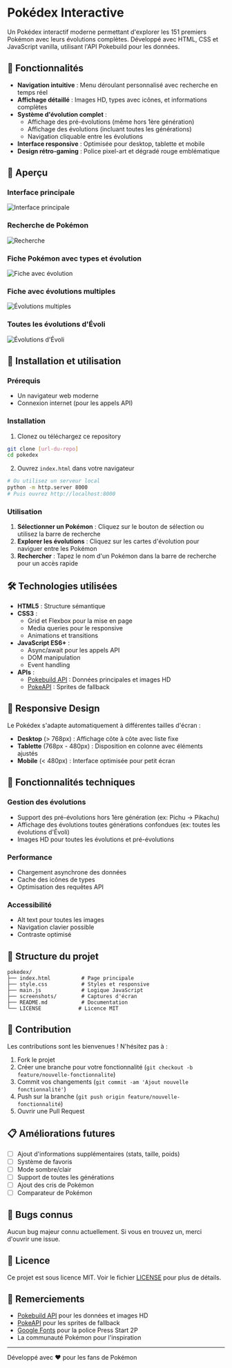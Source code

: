 # Pokédex Interactive

Un Pokédex interactif moderne permettant d'explorer les 151 premiers Pokémon avec leurs évolutions complètes. Développé avec HTML, CSS et JavaScript vanilla, utilisant l'API Pokebuild pour les données.

## 🌟 Fonctionnalités

- **Navigation intuitive** : Menu déroulant personnalisé avec recherche en temps réel
- **Affichage détaillé** : Images HD, types avec icônes, et informations complètes
- **Système d'évolution complet** : 
  - Affichage des pré-évolutions (même hors 1ère génération)
  - Affichage des évolutions (incluant toutes les générations)
  - Navigation cliquable entre les évolutions
- **Interface responsive** : Optimisée pour desktop, tablette et mobile
- **Design rétro-gaming** : Police pixel-art et dégradé rouge emblématique

## 📸 Aperçu

### Interface principale
![Interface principale](screenshots/pokedex%20interface.png)

### Recherche de Pokémon
![Recherche](screenshots/pokedex%20test%20recherche.png)

### Fiche Pokémon avec types et évolution
![Fiche avec évolution](screenshots/pokedex%20fiche%20perso%20avec%20type%20et%20evolution.png)

### Fiche avec évolutions multiples
![Évolutions multiples](screenshots/pokedex%20fiche%20perso%20avec%20type%20evolution%20et%20sous%20evolution.png)

### Toutes les évolutions d'Évoli
![Évolutions d'Évoli](screenshots/pokedex%20inclusion%20de%20toute%20les%20evolutions%20evoli.png)

## 🚀 Installation et utilisation

### Prérequis
- Un navigateur web moderne
- Connexion internet (pour les appels API)

### Installation
1. Clonez ou téléchargez ce repository
```bash
git clone [url-du-repo]
cd pokedex
```

2. Ouvrez `index.html` dans votre navigateur
```bash
# Ou utilisez un serveur local
python -m http.server 8000
# Puis ouvrez http://localhost:8000
```

### Utilisation
1. **Sélectionner un Pokémon** : Cliquez sur le bouton de sélection ou utilisez la barre de recherche
2. **Explorer les évolutions** : Cliquez sur les cartes d'évolution pour naviguer entre les Pokémon
3. **Rechercher** : Tapez le nom d'un Pokémon dans la barre de recherche pour un accès rapide

## 🛠️ Technologies utilisées

- **HTML5** : Structure sémantique
- **CSS3** : 
  - Grid et Flexbox pour la mise en page
  - Media queries pour le responsive
  - Animations et transitions
- **JavaScript ES6+** :
  - Async/await pour les appels API
  - DOM manipulation
  - Event handling
- **APIs** :
  - [Pokebuild API](https://pokebuildapi.fr/) : Données principales et images HD
  - [PokeAPI](https://pokeapi.co/) : Sprites de fallback

## 📱 Responsive Design

Le Pokédex s'adapte automatiquement à différentes tailles d'écran :

- **Desktop** (> 768px) : Affichage côte à côte avec liste fixe
- **Tablette** (768px - 480px) : Disposition en colonne avec éléments ajustés
- **Mobile** (< 480px) : Interface optimisée pour petit écran

## 🎨 Fonctionnalités techniques

### Gestion des évolutions
- Support des pré-évolutions hors 1ère génération (ex: Pichu → Pikachu)
- Affichage des évolutions toutes générations confondues (ex: toutes les évolutions d'Évoli)
- Images HD pour toutes les évolutions et pré-évolutions

### Performance
- Chargement asynchrone des données
- Cache des icônes de types
- Optimisation des requêtes API

### Accessibilité
- Alt text pour toutes les images
- Navigation clavier possible
- Contraste optimisé

## 📂 Structure du projet

```
pokedex/
├── index.html          # Page principale
├── style.css           # Styles et responsive
├── main.js             # Logique JavaScript
├── screenshots/        # Captures d'écran
├── README.md           # Documentation
└── LICENSE            # Licence MIT
```

## 🤝 Contribution

Les contributions sont les bienvenues ! N'hésitez pas à :

1. Fork le projet
2. Créer une branche pour votre fonctionnalité (`git checkout -b feature/nouvelle-fonctionnalite`)
3. Commit vos changements (`git commit -am 'Ajout nouvelle fonctionnalité'`)
4. Push sur la branche (`git push origin feature/nouvelle-fonctionnalité`)
5. Ouvrir une Pull Request

## 📋 Améliorations futures

- [ ] Ajout d'informations supplémentaires (stats, taille, poids)
- [ ] Système de favoris
- [ ] Mode sombre/clair
- [ ] Support de toutes les générations
- [ ] Ajout des cris de Pokémon
- [ ] Comparateur de Pokémon

## 🐛 Bugs connus

Aucun bug majeur connu actuellement. Si vous en trouvez un, merci d'ouvrir une issue.

## 📄 Licence

Ce projet est sous licence MIT. Voir le fichier [LICENSE](LICENSE) pour plus de détails.

## 🙏 Remerciements

- [Pokebuild API](https://pokebuildapi.fr/) pour les données et images HD
- [PokeAPI](https://pokeapi.co/) pour les sprites de fallback
- [Google Fonts](https://fonts.google.com/) pour la police Press Start 2P
- La communauté Pokémon pour l'inspiration

---

Développé avec ❤️ pour les fans de Pokémon
